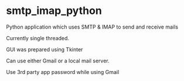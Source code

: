 # smtp_imap_python

Python application which uses SMTP & IMAP to send and receive mails

Currently single threaded.

GUI was prepared using Tkinter

Can use either Gmail or a local mail server.

Use 3rd party app password while using Gmail
